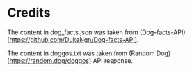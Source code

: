 # Credits

The content in dog_facts.json was taken from (Dog-facts-API)[https://github.com/DukeNgn/Dog-facts-API].

The content in doggos.txt was taken from (Random Dog)[https://random.dog/doggos] API response.